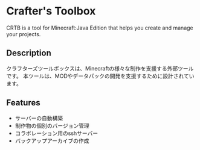 # Crafter's Toolbox

CRTB is a tool for Minecraft:Java Edition that helps you create and manage your projects.

## Description

クラフターズツールボックスは、Minecraftの様々な制作を支援する外部ツールです。
本ツールは、MODやデータパックの開発を支援するために設計されています。

## Features

- サーバーの自動構築
- 制作物の個別のバージョン管理
- コラボレーション用のsshサーバー
- バックアップアーカイブの作成

